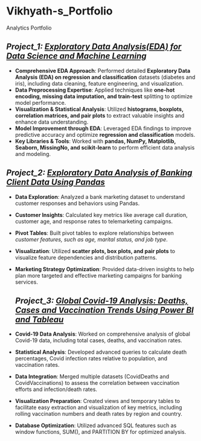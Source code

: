 # Vikhyath-s_Portfolio
Analytics Portfolio

## *Project_1: [Exploratory Data Analysis(EDA) for Data Science and Machine Learning](https://github.com/Sai-Vikhyath/Data-Analysis-Projects/blob/main/EDA%20for%20Data%20Science%20and%20Machine%20Learning.ipynb)*
- **Comprehensive EDA Approach**: Performed detailed **Exploratory Data Analysis (EDA) on regression and classification** datasets (diabetes and iris), including data cleaning, feature engineering, and visualization.
- **Data Preprocessing Expertise**: Applied techniques like  **one-hot encoding, missing data imputation, and train-test** splitting  to optimize model performance.
- **Visualization & Statistical Analysis**: Utilized **histograms, boxplots, correlation matrices, and pair plots**  to extract valuable insights and enhance data understanding.
- **Model Improvement through EDA**: Leveraged EDA findings to improve predictive accuracy and optimize **regression and classification** models.
- **Key Libraries & Tools**: Worked with **pandas, NumPy, Matplotlib, Seaborn, MissingNo, and scikit-learn** to perform efficient data analysis and modeling.

## *Project_2: [Exploratory Data Analysis of Banking Client Data Using Pandas](https://github.com/Sai-Vikhyath/Exploratory-Data-Analysis-Projects/blob/main/Exploratory%20Data%20Analysis%20of%20Banking%20Client%20Data.ipynb)*
- **Data Exploration**: Analyzed a bank marketing dataset to understand customer responses and behaviors using Pandas.
- **Customer Insights**: Calculated key metrics like average call duration, customer age, and response rates to telemarketing campaigns.
- **Pivot Tables**: Built pivot tables to explore relationships between *customer features, such as age, marital status, and job type*.
- **Visualization**: Utilized **scatter plots, box plots, and pair plots** to visualize feature dependencies and distribution patterns.
- **Marketing Strategy Optimization**: Provided data-driven insights to help plan more targeted and effective marketing campaigns for banking services.

  ## *Project_3: [Global Covid-19 Analysis: Deaths, Cases and Vaccination Trends Using Power BI and ](https://github.com/Sai-Vikhyath/Global-Covid-19-Analysis/tree/main)[Tableau](https://public.tableau.com/app/profile/sai.vikhyath.katti/viz/Covid-19Dashboard_17398757291710/Dashboard1)*
- **Covid-19 Data Analysis**: Worked on comprehensive analysis of global Covid-19 data, including total cases, deaths, and vaccination rates.
- **Statistical Analysis**: Developed advanced queries to calculate death percentages, Covid infection rates relative to population, and vaccination rates.
- **Data Integration**: Merged multiple datasets (CovidDeaths and CovidVaccinations) to assess the correlation between vaccination efforts and infection/death rates.
- **Visualization Preparation**: Created views and temporary tables to facilitate easy extraction and visualization of key metrics, including rolling vaccination numbers and death rates by region and country.
- **Database Optimization**: Utilized advanced SQL features such as window functions, SUM(), and PARTITION BY for optimized analysis.
